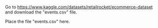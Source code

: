 Go to https://www.kaggle.com/datasets/retailrocket/ecommerce-dataset and download the "events.csv" file.

Place the file "events.csv" here.
